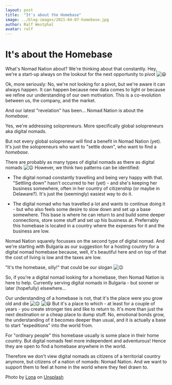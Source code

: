 ```yaml
---
layout: post
title:  "It's about the Homebase"
image: ../blog-images/2021-04-07-homebase.jpg
author: Ralf Westphal
avatar: ralf
---
```


# It's about the Homebase

What's Nomad Nation about? We're thinking about that constantly. Hey, we're a start-up always on the lookout for the next opportunity to pivot ![😃](https://static.xx.fbcdn.net/images/emoji.php/v9/taa/1.5/16/1f603.png)

Ok, more seriously: No, we're not looking for a pivot, but we're aware it can always happen. It can happen because new data comes to light or because we refine our understanding of our own motivation. This is a co-evolution between us, the company, and the market.

And our latest "revelation" has been... Nomad Nation is about the *homebase*.

Yes, we're addressing solopreneurs. More specifically global solopreneurs aka digital nomads.

But not every global solopreneur will find a benefit in Nomad Nation (yet). It's just the solopreneurs who want to "settle down", who want to find a *homebase*.

There are probably as many types of digital nomads as there as digital nomads ![😉](https://static.xx.fbcdn.net/images/emoji.php/v9/tb0/1.5/16/1f609.png) However, we think two patterns can be identified:

- The digital nomad constantly travelling and being very happy with that. "Settling down" hasn't occurred to her (yet) - and she's keeping her business somewhere, often in her country of citizenship (or maybe in Delaware?). It's just the (seemingly) easiest way to do it.

- The digital nomad who has travelled a lot and wants to continue doing it - but who also feels some desire to slow down and set up a base somewhere. This base is where he can return to and build some deeper connections, store some stuff and set up his business at. Preferrably this homebase is located in a country where the expenses for it and the business are low.

Nomad Nation squarely focusses on the second type of digital nomad. And we're starting with Bulgaria as our suggestion for a hosting country for a digital nomad homebase because, well, it's beautiful here and on top of that the cost of living is low and the taxes are low.

"It's the homebase, silly!" that could be our slogan ![😉](https://static.xx.fbcdn.net/images/emoji.php/v9/tb0/1.5/16/1f609.png)

So, if you're a digital nomad looking for a homebase, then Nomad Nation is here to help. Currently serving digital nomads in Bulgaria - but sooner or later (hopefully) elsewhere...

Our understanding of a homebase is not, that it's the place were you grow old and die ![😉](https://static.xx.fbcdn.net/images/emoji.php/v9/tb0/1.5/16/1f609.png) ![😃](https://static.xx.fbcdn.net/images/emoji.php/v9/taa/1.5/16/1f603.png) But it's a place to which - at least for a couple of years - you create stronger ties and like to return to. It's more than just the next destination or a cheap place to dump stuff. No, emotional bonds grow, the understanding of it becomes deeper than usual, and it is actually a base to start "expeditions" into the world from.

For "ordinary people" this homebase usually is some place in their home country. But digital nomads feel more independent and adventurous! Hence they are open to find a homebase anywhere in the world.

Therefore we don't view digital nomads as citizens of a territorial country anymore, but citizens of a nation of nomads: Nomad Nation. And we want to support them to feel at home in the world where they feel drawn to.

Photo by [Lona](https://unsplash.com/@istlona?utm_source=unsplash&utm_medium=referral&utm_content=creditCopyText) on [Unsplash](https://unsplash.com/@istlona?utm_source=unsplash&utm_medium=referral&utm_content=creditCopyText)  